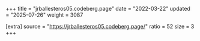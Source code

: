 +++
title = "jrballesteros05.codeberg.page"
date = "2022-03-22"
updated = "2025-07-26"
weight = 3087

[extra]
source = "https://jrballesteros05.codeberg.page/"
ratio = 52
size = 3
+++
